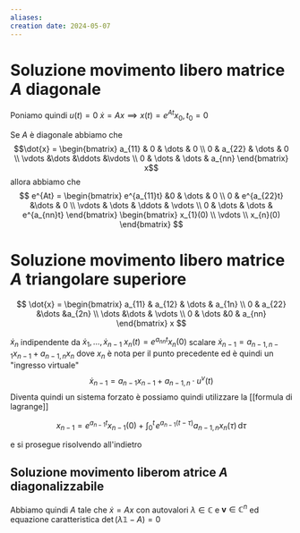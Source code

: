 ```yaml
---
aliases: 
creation date: 2024-05-07
---
```


# Soluzione movimento libero matrice $A$ diagonale
Poniamo quindi $u(t) = 0$
$\dot{x} = Ax \implies x(t) = e^{At}x_{0}, t_{0}=0$

Se $A$ è diagonale abbiamo che
$$\dot{x} = \begin{bmatrix}
a_{11} & 0 & \dots & 0 \\
0 & a_{22}  & \dots & 0 \\
\vdots &\dots &\ddots &\vdots \\
0 & \dots & \dots  & a_{nn}
\end{bmatrix} x$$
allora abbiamo che
$$ e^{At} = \begin{bmatrix}
e^{a_{11}t} &0  & \dots & 0 \\
0 & e^{a_{22}t}  &\dots & 0 \\
\vdots & \dots & \ddots & \vdots \\
0 & \dots & \dots & e^{a_{nn}t}
\end{bmatrix} \begin{bmatrix}
x_{1}(0) \\
\vdots \\
x_{n}(0)
\end{bmatrix} $$

# Soluzione movimento libero matrice $A$ triangolare superiore
$$ \dot{x} = \begin{bmatrix}
a_{11}  & a_{12}  & \dots & a_{1n} \\
0 & a_{22} &\dots &a_{2n} \\
\dots &\dots  & \vdots \\
0 & \dots &0  & a_{nn} 
\end{bmatrix} x $$

$\dot{x}_{n}$ indipendente da $\dot{x}_{1},\dots,\dot{x}_{n-1}$
$x_{n}(t) = e^{a_{nn} t} x_{n}(0)$ scalare
$\dot{x}_{n-1} = a_{n-1,n-1} x_{n-1} + a_{n-1,n} x_{n}$ dove $x_{n}$ è nota per il punto precedente ed è quindi un "ingresso virtuale"
$$ \dot{x}_{n-1}= a_{n-1} x_{n-1} + a_{n-1,n} \cdot u^v(t) $$
Diventa quindi un sistema forzato è possiamo quindi utilizzare la [[formula di lagrange]]

$$ x_{n-1} = e^{a_{n-1}t}x_{n-1}(0) +\int_{0}^t  \!e^{a_{n-1} (t-\tau) }a_{n-1,n} x_{n}(\tau) \, \mathrm{d}\tau $$

e si prosegue risolvendo all'indietro

## Soluzione movimento liberom atrice $A$ diagonalizzabile
Abbiamo quindi $A$ tale che $\dot{x} = Ax$ con autovalori $\lambda \in \mathbb{C}$ e $\mathbf{v} \in \mathbb{C}^n$ ed equazione caratteristica $\det(\lambda \mathbb{1} - A) = 0$